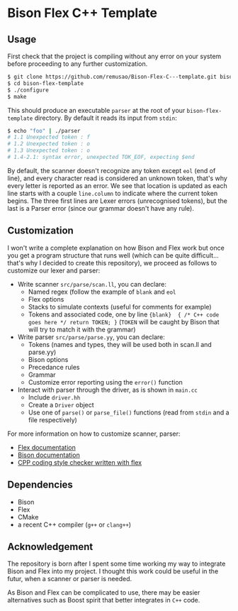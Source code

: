 Bison Flex C++ Template
=====================

Usage
-----

First check that the project is compiling without any error on your system before proceeding to any further customization.

```sh
$ git clone https://github.com/remusao/Bison-Flex-C---template.git bison-flex-template
$ cd bison-flex-template
$ ./configure
$ make
```

This should produce an executable `parser` at the root of your `bison-flex-template` directory. By default it reads its input from `stdin`:

```sh
$ echo "foo" | ./parser
# 1.1 Unexpected token : f
# 1.2 Unexpected token : o
# 1.3 Unexpected token : o
# 1.4-2.1: syntax error, unexpected TOK_EOF, expecting $end
```

By default, the scanner doesn't recognize any token except `eol` (end of line), and every character read is considered an unknown token, that's why every letter is reported as an error.
We see that location is updated as each line starts with a couple `line.column` to indicate where the current token begins. The three first lines are Lexer errors (unrecognised tokens), but the
last is a Parser error (since our grammar doesn't have any rule).

Customization
-------------

I won't write a complete explanation on how Bison and Flex work but once you get a program structure that runs well (which can be quite difficult... that's why I decided to create this repository), we proceed as follows to customize our lexer and parser:

* Write scanner `src/parse/scan.ll`, you can declare:
    * Named regex (follow the example of `blank` and `eol`
    * Flex options
    * Stacks to simulate contexts (useful for comments for example)
    * Tokens and associated code, one by line `{blank}  { /* C++ code goes here */ return TOKEN; }` (`TOKEN` will be caught by Bison that will try to match it with the grammar)
* Write parser `src/parse/parse.yy`, you can declare:
    * Tokens (names and types, they will be used both in scan.ll and parse.yy)
    * Bison options
    * Precedance rules
    * Grammar
    * Customize error reporting using the `error()` function
* Interact with parser through the driver, as is shown in `main.cc`
    * Include `driver.hh`
    * Create a `Driver` object
    * Use one of `parse()` or `parse_file()` functions (read from `stdin` and a file respectively)

For more information on how to customize scanner, parser:

* [Flex documentation](http://flex.sourceforge.net/manual/)
* [Bison documentation](http://www.gnu.org/software/bison/manual/)
* [CPP coding style checker written with flex](https://github.com/remusao/CPP_Coding_Style_Checker/)

Dependencies
------------

* Bison
* Flex
* CMake
* a recent C++ compiler (`g++` or `clang++`)

Acknowledgement
---------------

The repository is born after I spent some time working my way to integrate Bison and Flex into my project. I thought this work could be useful in the futur, when a scanner or parser is needed.

As Bison and Flex can be complicated to use, there may be easier alternatives such as Boost spirit that better integrates in `C++` code.
